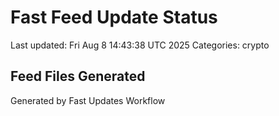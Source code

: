 # Fast Feed Update Status
Last updated: Fri Aug  8 14:43:38 UTC 2025
Categories: crypto

## Feed Files Generated

Generated by Fast Updates Workflow
